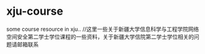 # xju-course
some course resource in xju..
//这里一些关于新疆大学信息科学与工程学院网络空间安全第二学士学位课程的一些资料，关于新疆大学信院第二学士学位相关的问题请邮箱联系
